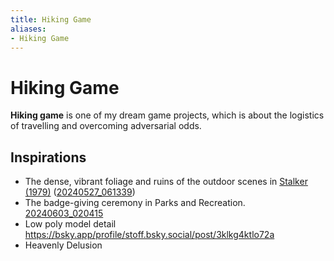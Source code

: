 ```yaml
---
title: Hiking Game
aliases:
- Hiking Game
---
```


# Hiking Game

**Hiking game** is one of my dream game projects, which is about the logistics of travelling and overcoming adversarial odds.

## Inspirations

- The dense, vibrant foliage and ruins of the outdoor scenes in [Stalker (1979)](stalker.md) ([20240527_061339](../entries/20240527_061339.md))
- The badge-giving ceremony in Parks and Recreation. [20240603_020415](../entries/20240603_020415.md)
- Low poly model detail https://bsky.app/profile/stoff.bsky.social/post/3klkg4ktlo72a
- Heavenly Delusion